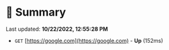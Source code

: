 # 📖 Summary
Last updated: **10/22/2022, 12:55:28 PM**

- `GET` [https://google.com](https://google.com) - **Up** (152ms)
